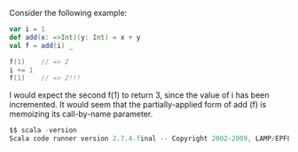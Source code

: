 Consider the following example:

```scala
var i = 1
def add(x: =>Int)(y: Int) = x + y
val f = add(i) _

f(1)    // => 2
i += 1
f(1)    // => 2!!!
```

I would expect the second f(1) to return 3, since the value of i has been incremented.  It would seem that the partially-applied form of add (f) is memoizing its call-by-name parameter.

```scala
$$ scala -version
Scala code runner version 2.7.4.final -- Copyright 2002-2009, LAMP/EPFL
```
